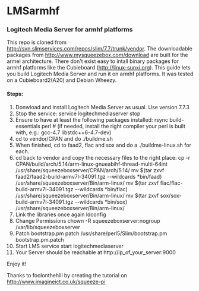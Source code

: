 # LMSarmhf

### Logitech Media Server for armhf platforms

This repo is cloned from http://svn.slimservices.com/repos/slim/7.7/trunk/vendor.
The downloadable packages from http://www.mysqueezebox.com/download are built for the armel architecture.
There don't exist easy to intall binary packages for armhf platforms like the Cubieboard (http://linux-sunxi.org).
This guide lets you build Logitech Media Server and run it on armhf platforms. It was tested on a Cubieboard2(A20) and Debian Wheezy.

#### Steps:

1. Donwload and install Logitech Media Server as usual. Use version 7.7.3
2. Stop the service:
    service logitechmediaserver stop
3. Ensure to have at least the following packages installed:
    rsync build-essentials perl # (if needed, install the right compiler your perl is built with, e.g.: gcc-4.7 libstdc++6-4.7-dev)
4. cd to vendor/CPAN and do
    ./buildme.sh
5. When finished, cd to faad2, flac and sox and do a
    ./buildme-linux.sh for each.
6. cd back to vendor and copy the necessary files to the right place:
    cp -r CPAN/build/arch/5.14/arm-linux-gnueabihf-thread-multi-64int /usr/share/squeezeboxserver/CPAN/arch/5.14/
    mv $(tar zxvf faad2/faad2-build-armv7l-34091.tgz --wildcards *bin/faad) /usr/share/squeezeboxserver/Bin/arm-linux/
    mv $(tar zxvf flac/flac-build-armv7l-34091.tgz --wildcards *bin/flac) /usr/share/squeezeboxserver/Bin/arm-linux/
    mv $(tar zxvf sox/sox-build-armv7l-34091.tgz --wildcards *bin/sox) /usr/share/squeezeboxserver/Bin/arm-linux/
7. Link the libraries once again
    ldconfig
8. Change Permissions
    chown -R squeezeboxserver:nogroup /var/lib/squeezeboxserver
9. Patch bootstrap.pm
    patch /usr/share/perl5/Slim/bootstrap.pm bootstrap.pm.patch
10. Start LMS
    service start logitechmediaserver
11. Your Server should be reachable at http://ip_of_your_server:9000

Enjoy it!

Thanks to foolonthehill by creating the tutorial on http://www.imagineict.co.uk/squeeze-pi
